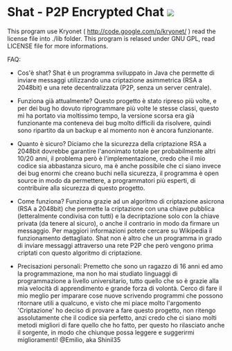 # Shat - P2P Encrypted Chat <img src="https://img.shields.io/badge/status-discontinued-red.svg">

This program use Kryonet ( http://code.google.com/p/kryonet/ ) read the license file into ./lib folder.
This program is relased under GNU GPL, read LICENSE file for more informations.

FAQ:

- Cos'è shat?
Shat è un programma sviluppato in Java che permette di inviare messaggi utilizzando una criptazione
asimmetrica (RSA a 2048bit) e una rete decentralizzata (P2P, senza un server centrale).

- Funziona già attualmente?
Questo progetto è stato ripreso più volte, e per dei bug ho dovuto riprogrammare più volte le stesse
classi, questo mi ha portato via moltissimo tempo, la versione scorsa era già funzionante ma conteneva
dei bug molto difficili da risolvere, quindi sono ripartito da un backup e al momento non è ancora funzionante.

- Quanto è sicuro?
Diciamo che la sicurezza della criptazione RSA a 2048bit dovrebbe garantire l'anonimato totale per
probabilmente altri 10/20 anni, il problema però è l'implementazione, credo che il mio codice sia
abbastanza sicuro, ma è anche possibile che ci siano invece dei bug enormi che creano buchi nella
sicurezza, il programma è open source in modo da permettere, a programmatori più esperti, di
contribuire alla sicurezza di questo progetto.

- Come funziona?
Funziona grazie ad un algoritmo di criptazione asicrona (RSA a 2048bit) che permette la criptazione
con una chiave pubblica (letteralmente condivisa con tutti) e la decriptazione solo con la chiave
privata (da tenere al sicuro), o anche il contrario in modo da firmare un messaggio. Per maggiori
informazioni potete cercare su Wikipedia il funzionamento dettagliato. Shat non è altro che un programma
in grado di inviare messaggi attraverso una rete P2P che però vengono prima criptati con questo algoritmo
di criptazione.

- Precisazioni personali:
Premetto che sono un ragazzo di 16 anni ed amo la programmazione, ma non ho mai studiato linguaggi
di programmazione a livello universitario, tutto quello che so è grazie alla mia velocità di apprendimento
e grande forza di volontà. Cerco di fare il mio meglio per imparare cose nuove scrivendo programmi che possono
ritornare utili a qualcuno, e visto che mi piace molto l'argomento 'Criptazione' ho deciso di provare a fare
questo progetto, non ritengo assolutamente che il codice sia perfetto, anzi credo che ci siano molti metodi
migliori di fare quello che ho fatto, per questo ho rilasciato anche il sorgente, in modo che chiunque possa
leggere e suggerirmi miglioramenti!
@Emilio, aka Shinil35
